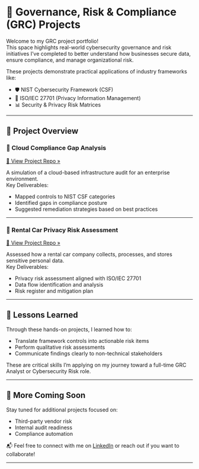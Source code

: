 # 🔐 Governance, Risk & Compliance (GRC) Projects

Welcome to my GRC project portfolio!  
This space highlights real-world cybersecurity governance and risk initiatives I’ve completed to better understand how businesses secure data, ensure compliance, and manage organizational risk.

These projects demonstrate practical applications of industry frameworks like:

- 🛡️ NIST Cybersecurity Framework (CSF)
- 🧾 ISO/IEC 27701 (Privacy Information Management)
- 📊 Security & Privacy Risk Matrices

---

## 🧭 Project Overview

### 🧾 Cloud Compliance Gap Analysis  
[🔗 View Project Repo »](https://github.com/sososimple-cmd/Grc-Cloud-Compliance-Analysis)

A simulation of a cloud-based infrastructure audit for an enterprise environment.  
Key Deliverables:
- Mapped controls to NIST CSF categories
- Identified gaps in compliance posture
- Suggested remediation strategies based on best practices

---

### 🚗 Rental Car Privacy Risk Assessment  
[🔗 View Project Repo »](https://github.com/sososimple-cmd/rental-car-privacy-risk-assessment)

Assessed how a rental car company collects, processes, and stores sensitive personal data.  
Key Deliverables:
- Privacy risk assessment aligned with ISO/IEC 27701
- Data flow identification and analysis
- Risk register and mitigation plan

---

## 📘 Lessons Learned

Through these hands-on projects, I learned how to:
- Translate framework controls into actionable risk items
- Perform qualitative risk assessments
- Communicate findings clearly to non-technical stakeholders

These are critical skills I’m applying on my journey toward a full-time GRC Analyst or Cybersecurity Risk role.

---

## 🚀 More Coming Soon

Stay tuned for additional projects focused on:
- Third-party vendor risk
- Internal audit readiness
- Compliance automation

📬 Feel free to connect with me on [LinkedIn](https://www.linkedin.com/in/sophia-mitchell-cyber/) or reach out if you want to collaborate!

---
